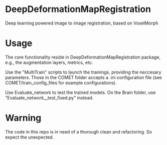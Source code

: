 # DeepDeformationMapRegistration
Deep learning powered image to image registration, based on VoxelMorph

# Usage
The core functionality reside in DeepDeformationMapRegistration package, e.g., the augmentation layers, metrics, etc.

Use the "MultiTrain" scripts to launch the trainings, providing the neccesary parameters. Those in the COMET folder accepts a .ini configuration file (see COMET/train_config_files for example configurations).

Use Evaluate_network to test the trained models. On the Brain folder, use "Evaluate_network__test_fixed.py" instead.

# Warning
The code in this repo is in need of a thorough clean and refactoring. So expect the unexpected.
